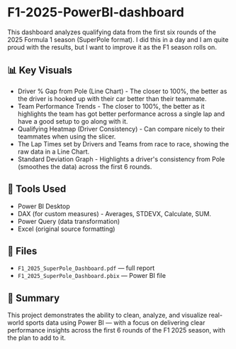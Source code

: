 # F1-2025-PowerBI-dashboard

This dashboard analyzes qualifying data from the first six rounds of the 2025 Formula 1 season (SuperPole format). I did this in a day and I am quite proud with the results, but I want to improve it as the F1 season rolls on.

## 📊 Key Visuals
- Driver % Gap from Pole (Line Chart) - The closer to 100%, the better as the driver is hooked up with their car better than their teammate.
- Team Performance Trends - The closer to 100%, the better as it highlights the team has got better performance across a single lap and have a good setup to go along with it.
- Qualifying Heatmap (Driver Consistency) - Can compare nicely to their teammates when using the slicer.
- The Lap Times set by Drivers and Teams from race to race, showing the raw data in a Line Chart.
- Standard Deviation Graph - Highlights a driver's consistency from Pole (smoothes the data) across the first 6 rounds.

## 🧠 Tools Used
- Power BI Desktop
- DAX (for custom measures) - Averages, STDEVX, Calculate, SUM.
- Power Query (data transformation)
- Excel (original source formatting)

## 📁 Files
- `F1_2025_SuperPole_Dashboard.pdf` — full report
- `F1_2025_SuperPole_Dashboard.pbix` — Power BI file

## 🎯 Summary
This project demonstrates the ability to clean, analyze, and visualize real-world sports data using Power BI — with a focus on delivering clear performance insights across the first 6 rounds of the F1 2025 season, with the plan to add to it.


